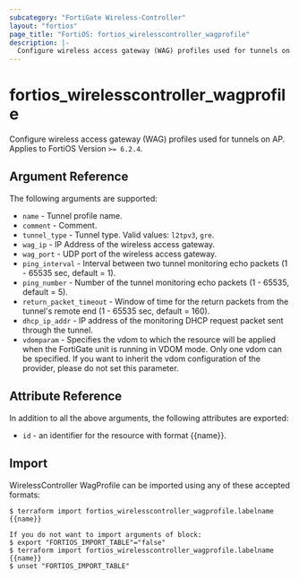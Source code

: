 ```yaml
---
subcategory: "FortiGate Wireless-Controller"
layout: "fortios"
page_title: "FortiOS: fortios_wirelesscontroller_wagprofile"
description: |-
  Configure wireless access gateway (WAG) profiles used for tunnels on AP.
---
```


# fortios_wirelesscontroller_wagprofile
Configure wireless access gateway (WAG) profiles used for tunnels on AP. Applies to FortiOS Version `>= 6.2.4`.

## Argument Reference

The following arguments are supported:

* `name` - Tunnel profile name.
* `comment` - Comment.
* `tunnel_type` - Tunnel type. Valid values: `l2tpv3`, `gre`.
* `wag_ip` - IP Address of the wireless access gateway.
* `wag_port` - UDP port of the wireless access gateway.
* `ping_interval` - Interval between two tunnel monitoring echo packets (1 - 65535 sec, default = 1).
* `ping_number` - Number of the tunnel monitoring echo packets (1 - 65535, default = 5).
* `return_packet_timeout` - Window of time for the return packets from the tunnel's remote end (1 - 65535 sec, default = 160).
* `dhcp_ip_addr` - IP address of the monitoring DHCP request packet sent through the tunnel.
* `vdomparam` - Specifies the vdom to which the resource will be applied when the FortiGate unit is running in VDOM mode. Only one vdom can be specified. If you want to inherit the vdom configuration of the provider, please do not set this parameter.


## Attribute Reference

In addition to all the above arguments, the following attributes are exported:
* `id` - an identifier for the resource with format {{name}}.

## Import

WirelessController WagProfile can be imported using any of these accepted formats:
```
$ terraform import fortios_wirelesscontroller_wagprofile.labelname {{name}}

If you do not want to import arguments of block:
$ export "FORTIOS_IMPORT_TABLE"="false"
$ terraform import fortios_wirelesscontroller_wagprofile.labelname {{name}}
$ unset "FORTIOS_IMPORT_TABLE"
```
